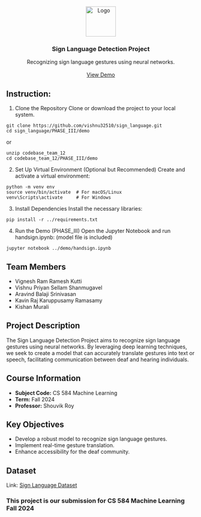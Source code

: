 <br/>
<p align="center">
  <a href="https://github.com/vishnu32510/sign_language">
    <img src="https://www.computervision.zone/wp-content/uploads/2022/07/Project-ThumbnailsQ-4.jpg" alt="Logo" width="80" height="80">
  </a>

  <h3 align="center">Sign Language Detection Project</h3>

  <p align="center">
    Recognizing sign language gestures using neural networks.
    <br/>
    <br/>
    <a href="https://drive.google.com/file/d/15WHiBghgZ_6vjO2UC72UZq-KzXqwgWYH/view?t=11">View Demo</a>
  </p>
</p>

## Instruction:

1. Clone the Repository
Clone or download the project to your local system.
```
git clone https://github.com/vishnu32510/sign_language.git
cd sign_language/PHASE_III/demo
```
or
```
unzip codebase_team_12
cd codebase_team_12/PHASE_III/demo
```

2. Set Up Virtual Environment (Optional but Recommended)
Create and activate a virtual environment:
```
python -m venv env
source venv/bin/activate  # For macOS/Linux
venv\Scripts\activate     # For Windows
```

3. Install Dependencies
Install the necessary libraries:
```
pip install -r ../requirements.txt
```

4. Run the Demo (PHASE_III)
Open the Jupyter Notebook and run handsign.ipynb: (model file is included)
```
jupyter notebook ../demo/handsign.ipynb
```


## Team Members
- Vignesh Ram Ramesh Kutti
- Vishnu Priyan Sellam Shanmugavel
- Aravind Balaji Srinivasan
- Kavin Raj Karuppusamy Ramasamy
- Kishan Murali

## Project Description
The Sign Language Detection Project aims to recognize sign language gestures using neural networks. By leveraging deep learning techniques, we seek to create a model that can accurately translate gestures into text or speech, facilitating communication between deaf and hearing individuals.

## Course Information
- **Subject Code:** CS 584 Machine Learning
- **Term:** Fall 2024
- **Professor:** Shouvik Roy

## Key Objectives
- Develop a robust model to recognize sign language gestures.
- Implement real-time gesture translation.
- Enhance accessibility for the deaf community.

## Dataset
Link: [Sign Language Dataset](https://drive.google.com/drive/folders/1L2xWu1t2-ebSajV3CB9nlU8ptkX3P5Vk?usp=sharing)

### This project is our submission for CS 584 Machine Learning Fall 2024
